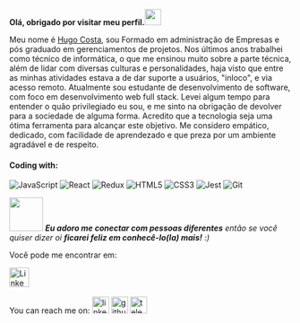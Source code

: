 **Olá, obrigado por visitar meu perfil.<img src="https://github.com/TheDudeThatCode/TheDudeThatCode/blob/master/Assets/Hi.gif" width="29px">**

Meu nome é [Hugo Costa](https://www.linkedin.com/in/hugo-leonardo-costa/), sou Formado em administração de Empresas e pós graduado em gerenciamentos de projetos.
Nos últimos anos trabalhei como técnico de informática, o que me ensinou muito sobre a parte técnica, além de lidar com diversas culturas e personalidades, haja visto que entre as minhas atividades estava a de dar suporte a usuários, "inloco", e via acesso remoto.
Atualmente sou estudante de desenvolvimento de software, com foco em desenvolvimento web full stack.
Levei algum tempo para entender o quão privilegiado eu sou, e me sinto na obrigação de devolver para a sociedade de alguma forma. Acredito que a tecnologia seja uma ótima ferramenta para alcançar este objetivo.
Me considero empático, dedicado, com facilidade de aprendezado e que preza por um ambiente agradável e de respeito.



#### Coding with:
![JavaScript](https://img.shields.io/badge/-JavaScript-%23F7DF1C?style=flat-square&logo=javascript&logoColor=000000&labelColor=%23F7DF1C&color=%23FFCE5A)
![React](https://img.shields.io/badge/-React-7159c1?style=flat-square&logo=react&logoColor=ffffff)
![Redux](https://img.shields.io/badge/-Redux-61DAFB?style=flat-square&logo=redux&logoColor=6a4daf)
![HTML5](https://img.shields.io/badge/-HTML5-%23E44D27?style=flat-square&logo=html5&logoColor=ffffff)
![CSS3](https://img.shields.io/badge/-CSS3-%231572B6?style=flat-square&logo=css3)
![Jest](https://img.shields.io/badge/-Jest-%23F7DF1C?style=flat-square&logo=jest&logoColor=000000&labelColor=%23F7DF1C&color=%23FFCE5A)
![Git](https://img.shields.io/badge/-Git-%23F05032?style=flat-square&logo=git&logoColor=%23ffffff)


<img src="https://media.giphy.com/media/LnQjpWaON8nhr21vNW/giphy.gif" width="60"> <em><b>Eu adoro me conectar com pessoas diferentes</b> então se você quiser dizer oi <b>ficarei feliz em conhecê-lo(la) mais!</b> :)</em>

Você pode me encontrar em:
<p align="left">
  <a href="https://www.linkedin.com/in/hugo-leonardo-costa/"><img src="https://github.com/hleoc/hleoc/blob/master/linkedin-round.svg" width="35px" alt="LinkedIn"></a> &nbsp; &nbsp;


You can reach me on:
[<img src='https://cdn.jsdelivr.net/npm/simple-icons@3.0.1/icons/linkedin.svg' alt='linkedin' height='30'>](https://www.linkedin.com/in/hugo-leonardo-costa/)  [<img src='https://cdn.jsdelivr.net/npm/simple-icons@3.0.1/icons/github.svg' alt='github' height='30'>](https://github.com/hleoc)  [<img src='https://cdn.jsdelivr.net/npm/simple-icons@3.0.1/icons/telegram.svg' alt='telegram' height='30'>](https://t.me/Hugo_Leo)
